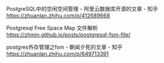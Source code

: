 
PostgreSQL中的空闲空间管理 - 阿里云数据库开源的文章 - 知乎 https://zhuanlan.zhihu.com/p/412689668

Postgresql Free Space Map 文件解析 https://zhmin.github.io/posts/postgresql-fsm-file/

postgres外存管理之fsm - 朝闻夕死的文章 - 知乎 https://zhuanlan.zhihu.com/p/649713391
